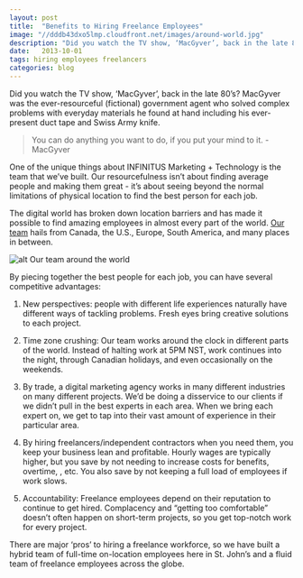 ```yaml
---
layout: post
title:  "Benefits to Hiring Freelance Employees"
image: "//dddb43dxo5lmp.cloudfront.net/images/around-world.jpg"
description: "Did you watch the TV show, ‘MacGyver’, back in the late 80’s? MacGyver was the ever-resourceful (fictional) government agent who solved complex problems with everyday materials he found at hand including his ever-present duct tape and Swiss Army knife."
date:   2013-10-01
tags: hiring employees freelancers
categories: blog
---
```


Did you watch the TV show, ‘MacGyver’, back in the late 80’s? MacGyver was the ever-resourceful (fictional) government agent who solved complex problems with everyday materials he found at hand including his ever-present duct tape and Swiss Army knife.

> You can do anything you want to do, if you put your mind to it.
> -MacGyver
 
One of the unique things about INFINITUS Marketing + Technology is the team that we’ve built. Our resourcefulness isn’t about finding average people and making them great - it’s about seeing beyond the normal limitations of physical location to find the best person for each job.
 
The digital world has broken down location barriers and has made it possible to find amazing employees in almost every part of the world. [Our team](/team) hails from Canada, the U.S., Europe, South America, and many places in between.

![alt Our team around the world](/images/around-world.jpg "Our team around the world")
 
By piecing together the best people for each job, you can have several competitive advantages:

1. New perspectives: people with different life experiences naturally have different ways of tackling problems. Fresh eyes bring creative solutions to each project.
 
2. Time zone crushing: Our team works around the clock in different parts of the world. Instead of halting work at 5PM NST, work continues into the night, through Canadian holidays, and even occasionally on the weekends.
 
3. By trade, a digital marketing agency works in many different industries on many different projects. We’d be doing a disservice to our clients if we didn’t pull in the best experts in each area. When we bring each expert on, we get to tap into their vast amount of experience in their particular area.
 
4. By hiring freelancers/independent contractors when you need them, you keep your business lean and profitable. Hourly wages are typically higher, but you save by not needing to increase costs for benefits, overtime, , etc. You also save by not keeping a full load of employees if work slows.
 
5. Accountability: Freelance employees depend on their reputation to continue to get hired. Complacency and “getting too comfortable” doesn’t often happen on short-term projects, so you get top-notch work for every project.

There are major ‘pros’ to hiring a freelance workforce, so we have built a hybrid team of full-time on-location employees here in St. John’s and a fluid team of freelance employees across the globe.

